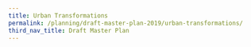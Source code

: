 ```yaml
---
title: Urban Transformations
permalink: /planning/draft-master-plan-2019/urban-transformations/
third_nav_title: Draft Master Plan
---
```

